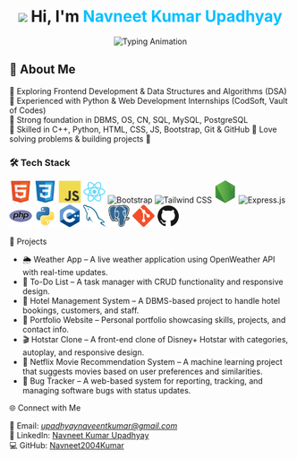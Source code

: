 <h1 align="center"> 
  <img src="https://media.giphy.com/media/hvRJCLFzcasrR4ia7z/giphy.gif" width="35"> 
  Hi, I'm <span style="color:#00C0FF">Navneet Kumar Upadhyay</span>  
</h1>

<p align="center">
  <img src="https://readme-typing-svg.herokuapp.com?font=Fira+Code&size=24&duration=3000&pause=1000&color=FF6B6B&center=true&vCenter=true&width=600&lines=🎓+B.Tech+Student+(2023–2027)+at+SRM+IST;💻+Frontend+Developer;🚀+Problem+Solver+%7C+Tech+Explorer;🌟+UI%2FUX+Design+Enthusiast;🔥+Always+learning+new+tech" alt="Typing Animation" />
</p>



## 🌟 About Me  
🔹 Exploring Frontend Development & Data Structures and Algorithms (DSA) 
🔹 Experienced with Python & Web Development Internships (CodSoft, Vault of Codes)  
🔹 Strong foundation in DBMS, OS, CN, SQL, MySQL, PostgreSQL  
🔹 Skilled in C++, Python, HTML, CSS, JS, Bootstrap, Git & GitHub 
🔹 Love solving problems & building projects 🚀  


 ### 🛠 Tech Stack

<p align="left">
  <!-- Frontend -->
  <img src="https://raw.githubusercontent.com/devicons/devicon/master/icons/html5/html5-original.svg" alt="HTML" width="40" height="40"/>
  <img src="https://raw.githubusercontent.com/devicons/devicon/master/icons/css3/css3-original.svg" alt="CSS" width="40" height="40"/>
  <img src="https://raw.githubusercontent.com/devicons/devicon/master/icons/javascript/javascript-original.svg" alt="JavaScript" width="40" height="40"/>
  <img src="https://raw.githubusercontent.com/devicons/devicon/master/icons/react/react-original.svg" alt="React" width="40" height="40"/>
  <img src="https://www.vectorlogo.zone/logos/getbootstrap/getbootstrap-icon.svg" alt="Bootstrap" width="40" height="40"/>
  <img src="https://www.vectorlogo.zone/logos/tailwindcss/tailwindcss-icon.svg" alt="Tailwind CSS" width="40" height="40"/>



  
  <!-- Backend -->
  <img src="https://raw.githubusercontent.com/devicons/devicon/master/icons/nodejs/nodejs-original.svg" alt="Node.js" width="40" height="40"/>
  <img src="https://www.vectorlogo.zone/logos/expressjs/expressjs-icon.svg" alt="Express.js" width="40" height="40"/>

  
  <img src="https://raw.githubusercontent.com/devicons/devicon/master/icons/php/php-original.svg" alt="PHP" width="40" height="40"/>

  <!-- Programming Languages -->
  <img src="https://raw.githubusercontent.com/devicons/devicon/master/icons/python/python-original.svg" alt="Python" width="40" height="40"/>
  <img src="https://raw.githubusercontent.com/devicons/devicon/master/icons/cplusplus/cplusplus-original.svg" alt="C++" width="40" height="40"/>

  <!-- Databases -->
  <img src="https://raw.githubusercontent.com/devicons/devicon/master/icons/mysql/mysql-original.svg" alt="MySQL" width="40" height="40"/>
  <img src="https://raw.githubusercontent.com/devicons/devicon/master/icons/postgresql/postgresql-original.svg" alt="PostgreSQL" width="40" height="40"/>

  <!-- Tools -->
  <img src="https://raw.githubusercontent.com/devicons/devicon/master/icons/git/git-original.svg" alt="Git" width="40" height="40"/>
  <img src="https://raw.githubusercontent.com/devicons/devicon/master/icons/github/github-original.svg" alt="GitHub" width="40" height="40"/>
</p>




 
 
 

 🚀 Projects  
- 🌦 Weather App – A live weather application using OpenWeather API with real-time updates.  
- 📝 To-Do List – A task manager with CRUD functionality and responsive design.  
- 🏨 Hotel Management System – A DBMS-based project to handle hotel bookings, customers, and staff.  
- 💼 Portfolio Website – Personal portfolio showcasing skills, projects, and contact info.  
- 🎬 Hotstar Clone – A front-end clone of Disney+ Hotstar with categories, autoplay, and responsive design.  
- 🍿 Netflix Movie Recommendation System – A machine learning project that suggests movies based on user preferences and similarities.  
- 🐞 Bug Tracker – A web-based system for reporting, tracking, and managing software bugs with status updates.  




 🌐 Connect with Me  

📧 Email: *upadhyaynaveentkumar@gmail.com*  
🔗 LinkedIn: [Navneet Kumar Upadhyay](https://www.linkedin.com/in/navneet-kumar-upadhyay-321273253)  
💻 GitHub: [Navneet2004Kumar](https://github.com/Navneet2004Kumar)  

